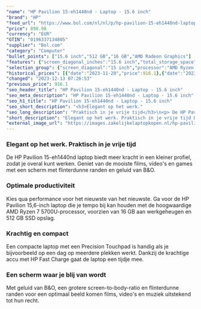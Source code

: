 ```yaml
---
"name": "HP Pavilion 15-eh1440nd - Laptop - 15.6 inch"
"brand": "HP"
"feed_url": "https://www.bol.com/nl/nl/p/hp-pavilion-15-eh1440nd-laptop-15-6-inch/9300000058826038"
"price": 898.98
"currency": "EUR"
"GTIN": "0196337134805"
"supplier": "Bol.com"
"category": "Computer"
"bullet_points": ["15.6 inch","512 GB","16 GB","AMD Radeon Graphics"]
"features": {"screen_diagonal_inches":"15.6 inch","total_storage_space":"512 GB","memory_size":"16 GB","graphics_card":"AMD Radeon Graphics"}
"selection_group": {"screen_diagonal":"15 inch","processor":"AMD Ryzen 7","changed_price_past_3_days":true,"product_family":"Pavilion 15"}
"historical_prices": [{"date":"2023-11-20","price":916.1},{"date":"2023-12-13","price":898.98}]
"changed": "2023-12-13 07:26:53"
"previous_price": 916.1
"seo_header_title": "HP Pavilion 15-eh1440nd - Laptop - 15.6 inch"
"seo_meta_description": "HP Pavilion 15-eh1440nd - Laptop - 15.6 inch"
"seo_h1_title": "HP Pavilion 15-eh1440nd - Laptop - 15.6 inch"
"seo_short_description": "<h3>Elegant op het werk."
"seo_long_description": "Praktisch in je vrije tijd</h3>\n<p> De HP Pavilion 15-eh1440nd laptop biedt meer kracht in een kleiner profiel, zodat je overal kunt werken. Geniet van de mooiste films, video's en games met een scherm met flinterdunne randen en geluid van B&O. </p>\n<h3>Optimale productiviteit</h3>\n<p> Kies qua performance voor het nieuwste van het nieuwste. Ga voor de HP Pavilion 15,6-inch laptop die je tempo bij kan houden met de hoogwaardige AMD Ryzen 7 5700U-processor, voorzien van 16 GB aan werkgeheugen en 512 GB SSD opslag. </p>\n<h3>Krachtig en compact</h3>\n<p> Een compacte laptop met een Precision Touchpad is handig als je bijvoorbeeld op een dag op meerdere plekken werkt. Dankzij de krachtige accu met HP Fast Charge gaat de laptop een tijdje mee. </p>\n<h3>Een scherm waar je blij van wordt</h3>\n<p> Met geluid van B&O, een grotere screen-to-body-ratio en flinterdunne randen voor een optimaal beeld komen films, video's en muziek uitstekend tot hun recht. </p>"
"short_description": "Elegant op het werk. Praktisch in je vrije tijd De HP Pavilion 15-eh1440nd laptop biedt meer kracht in een kleiner profiel, zodat je overal kunt werken. Geniet van de mooiste films, video's en games met een scherm met flinterdunne randen en geluid van B&O. Optimale productiviteit Kies qua performance voor het nieuwste van het nieuwste. Ga voor de HP Pavilion 15,6-inch laptop die je tempo bij kan houden met de hoogwaardige AMD Ryzen 7 5700U-processor, voorzien van 16 GB aan werkgeheugen en 512 GB SSD opslag. Krachtig en compact Een compacte laptop met een Precision Touchpad is handig als je bijvoorbeeld op een dag op meerdere plekken werkt. Dankzij de krachtige accu met HP Fast Charge gaat de laptop een tijdje mee. Een scherm waar je blij van wordt Met geluid van B&O, een grotere screen-to-body-ratio en flinterdunne randen voor een optimaal beeld komen films, video's en muziek uitstekend tot hun recht."
"external_image_url": "https://images.zakelijkelaptopkopen.nl/hp-pavilion-15-eh1440nd-laptop-15-6-inch.webp"
---
```


<h3>Elegant op het werk. Praktisch in je vrije tijd</h3>
<p> De HP Pavilion 15-eh1440nd laptop biedt meer kracht in een kleiner profiel, zodat je overal kunt werken. Geniet van de mooiste films, video's en games met een scherm met flinterdunne randen en geluid van B&O. </p>
<h3>Optimale productiviteit</h3>
<p> Kies qua performance voor het nieuwste van het nieuwste. Ga voor de HP Pavilion 15,6-inch laptop die je tempo bij kan houden met de hoogwaardige AMD Ryzen 7 5700U-processor, voorzien van 16 GB aan werkgeheugen en 512 GB SSD opslag. </p>
<h3>Krachtig en compact</h3>
<p> Een compacte laptop met een Precision Touchpad is handig als je bijvoorbeeld op een dag op meerdere plekken werkt. Dankzij de krachtige accu met HP Fast Charge gaat de laptop een tijdje mee. </p>
<h3>Een scherm waar je blij van wordt</h3>
<p> Met geluid van B&O, een grotere screen-to-body-ratio en flinterdunne randen voor een optimaal beeld komen films, video's en muziek uitstekend tot hun recht. </p>